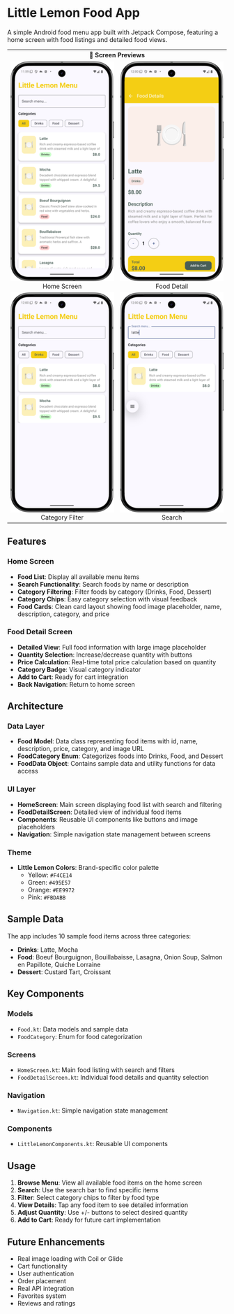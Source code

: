 # Little Lemon Food App

A simple Android food menu app built with Jetpack Compose, featuring a home screen with food listings and detailed food views.

<div align="center">
  <table>
    <tr><th colspan="2">📱 Screen Previews</th></tr>
<tr>
      <td align="center"><img src="Sources/home.png" alt="Home Screen" width="240"/><br/>Home Screen</td>
      <td align="center"><img src="Sources/food_detail.png" alt="Food Detail" width="240"/><br/>Food Detail</td>
    </tr>

<tr>
      <td align="center"><img src="Sources/category_filter.png" alt="Category Filter" width="240"/><br/>Category Filter</td>
      <td align="center"><img src="Sources/search.png" alt="Search Filter" width="240"/><br/>Search</td>
</tr>
  </table>
</div>

## Features

### Home Screen

- **Food List**: Display all available menu items
- **Search Functionality**: Search foods by name or description
- **Category Filtering**: Filter foods by category (Drinks, Food, Dessert)
- **Category Chips**: Easy category selection with visual feedback
- **Food Cards**: Clean card layout showing food image placeholder, name, description, category, and price

### Food Detail Screen

- **Detailed View**: Full food information with large image placeholder
- **Quantity Selection**: Increase/decrease quantity with buttons
- **Price Calculation**: Real-time total price calculation based on quantity
- **Category Badge**: Visual category indicator
- **Add to Cart**: Ready for cart integration
- **Back Navigation**: Return to home screen

## Architecture

### Data Layer

- **Food Model**: Data class representing food items with id, name, description, price, category, and image URL
- **FoodCategory Enum**: Categorizes foods into Drinks, Food, and Dessert
- **FoodData Object**: Contains sample data and utility functions for data access

### UI Layer

- **HomeScreen**: Main screen displaying food list with search and filtering
- **FoodDetailScreen**: Detailed view of individual food items
- **Components**: Reusable UI components like buttons and image placeholders
- **Navigation**: Simple navigation state management between screens

### Theme

- **Little Lemon Colors**: Brand-specific color palette
  - Yellow: `#F4CE14`
  - Green: `#495E57`
  - Orange: `#EE9972`
  - Pink: `#FBDABB`

## Sample Data

The app includes 10 sample food items across three categories:

- **Drinks**: Latte, Mocha
- **Food**: Boeuf Bourguignon, Bouillabaisse, Lasagna, Onion Soup, Salmon en Papillote, Quiche Lorraine
- **Dessert**: Custard Tart, Croissant

## Key Components

### Models

- `Food.kt`: Data models and sample data
- `FoodCategory`: Enum for food categorization

### Screens

- `HomeScreen.kt`: Main food listing with search and filters
- `FoodDetailScreen.kt`: Individual food details and quantity selection

### Navigation

- `Navigation.kt`: Simple navigation state management

### Components

- `LittleLemonComponents.kt`: Reusable UI components

## Usage

1. **Browse Menu**: View all available food items on the home screen
2. **Search**: Use the search bar to find specific items
3. **Filter**: Select category chips to filter by food type
4. **View Details**: Tap any food item to see detailed information
5. **Adjust Quantity**: Use +/- buttons to select desired quantity
6. **Add to Cart**: Ready for future cart implementation

## Future Enhancements

- Real image loading with Coil or Glide
- Cart functionality
- User authentication
- Order placement
- Real API integration
- Favorites system
- Reviews and ratings
